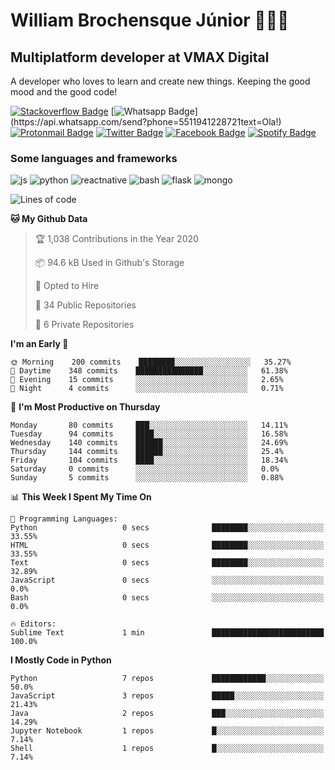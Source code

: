 # William Brochensque Júnior 👨🏼‍💻
## Multiplatform developer at VMAX Digital

A developer who loves to learn and create new things. Keeping the good mood and the good code!

[![Stackoverflow Badge](https://img.shields.io/badge/-Stackoverflow-4CA143?style=for-the-badge&logo=Stackoverflow&logoColor=white&link=https://stackoverflow.com/users/story/12368797)](https://stackoverflow.com/users/story/12368797)
[![Whatsapp Badge](https://img.shields.io/badge/WHATSAPP-%2325D366.svg?&style=for-the-badge&logo=whatsapp&logoColor=white&link=https://api.whatsapp.com/send?phone=5585999881135&text=Hi!)](https://api.whatsapp.com/send?phone=5511941228721text=Ola!)
[![Protonmail Badge](https://img.shields.io/badge/protonmail-%238B89CC.svg?&style=for-the-badge&logo=protonmail&logoColor=white&link=mailto:brochensquewill@protonmail.com)](mailto:brochensquewill@protonmail.com)
[![Twitter Badge](https://img.shields.io/badge/twitter-%231DA1F2.svg?&style=for-the-badge&logo=twitter&logoColor=white&link=https://twitter.com/adrielfreud)](https://twitter.com/willnaoosmit)
[![Facebook Badge](https://img.shields.io/badge/facebook-%231877F2.svg?&style=for-the-badge&logo=facebook&logoColor=white&link=https://www.facebook.com/willnaoosmith/)](https://www.facebook.com/willnaoosmith)
[![Spotify Badge](https://img.shields.io/badge/spotify-%231ED760.svg?&style=for-the-badge&logo=spotify&logoColor=white&link=https://open.spotify.com/playlist/7vH3uawXW4r3mX2NNglmeI?si=Fcrr0zmITmylmWQLg5ANgQ)](https://open.spotify.com/playlist/7vH3uawXW4r3mX2NNglmeI?si=Fcrr0zmITmylmWQLg5ANgQ)

### Some languages and frameworks
<img src="https://img.shields.io/badge/javascript%20-%23323330.svg?&style=for-the-badge&logo=javascript&logoColor=%23F7DF1E" alt="js" > <img src="https://img.shields.io/badge/python%20-%2314354C.svg?&style=for-the-badge&logo=python&logoColor=white" alt="python" >
<img src="https://img.shields.io/badge/react_native%20-%2320232a.svg?&style=for-the-badge&logo=react&logoColor=%2361DAFB" alt="reactnative" >
<img src="https://img.shields.io/badge/shell_script%20-%23121011.svg?&style=for-the-badge&logo=gnu-bash&logoColor=white" alt="bash" >
<img src="https://img.shields.io/badge/flask%20-%23000.svg?&style=for-the-badge&logo=flask&logoColor=white" alt="flask" >
<img src="https://img.shields.io/badge/MongoDB-%234ea94b.svg?&style=for-the-badge&logo=mongodb&logoColor=white" alt="mongo" >

<!--START_SECTION:waka-->
![Lines of code](https://img.shields.io/badge/From%20Hello%20World%20I%27ve%20Written-16.5%20million%20lines%20of%20code-blue)

**🐱 My Github Data** 

> 🏆 1,038 Contributions in the Year 2020
 > 
> 📦 94.6 kB Used in Github's Storage 
 > 
> 💼 Opted to Hire
 > 
> 📜 34 Public Repositories
 > 
> 🔑 6 Private Repositories 

**I'm an Early 🐤** 

```text
🌞 Morning    200 commits    ████████░░░░░░░░░░░░░░░░░   35.27% 
🌆 Daytime    348 commits    ███████████████░░░░░░░░░░   61.38% 
🌃 Evening    15 commits     ░░░░░░░░░░░░░░░░░░░░░░░░░   2.65% 
🌙 Night      4 commits      ░░░░░░░░░░░░░░░░░░░░░░░░░   0.71%

```
📅 **I'm Most Productive on Thursday** 

```text
Monday       80 commits     ███░░░░░░░░░░░░░░░░░░░░░░   14.11% 
Tuesday      94 commits     ████░░░░░░░░░░░░░░░░░░░░░   16.58% 
Wednesday    140 commits    ██████░░░░░░░░░░░░░░░░░░░   24.69% 
Thursday     144 commits    ██████░░░░░░░░░░░░░░░░░░░   25.4% 
Friday       104 commits    ████░░░░░░░░░░░░░░░░░░░░░   18.34% 
Saturday     0 commits      ░░░░░░░░░░░░░░░░░░░░░░░░░   0.0% 
Sunday       5 commits      ░░░░░░░░░░░░░░░░░░░░░░░░░   0.88%

```


📊 **This Week I Spent My Time On** 

```text
💬 Programming Languages: 
Python                   0 secs              ████████░░░░░░░░░░░░░░░░░   33.55% 
HTML                     0 secs              ████████░░░░░░░░░░░░░░░░░   33.55% 
Text                     0 secs              ████████░░░░░░░░░░░░░░░░░   32.89% 
JavaScript               0 secs              ░░░░░░░░░░░░░░░░░░░░░░░░░   0.0% 
Bash                     0 secs              ░░░░░░░░░░░░░░░░░░░░░░░░░   0.0%

🔥 Editors: 
Sublime Text             1 min               █████████████████████████   100.0%

```

**I Mostly Code in Python** 

```text
Python                   7 repos             ████████████░░░░░░░░░░░░░   50.0% 
JavaScript               3 repos             █████░░░░░░░░░░░░░░░░░░░░   21.43% 
Java                     2 repos             ███░░░░░░░░░░░░░░░░░░░░░░   14.29% 
Jupyter Notebook         1 repos             █░░░░░░░░░░░░░░░░░░░░░░░░   7.14% 
Shell                    1 repos             █░░░░░░░░░░░░░░░░░░░░░░░░   7.14%

```



<!--END_SECTION:waka-->
